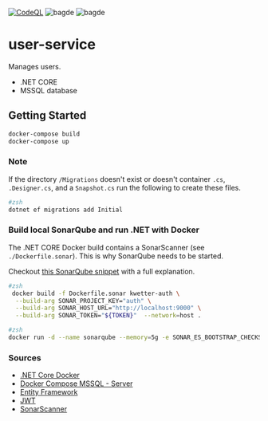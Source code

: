 [![CodeQL](https://github.com/kwetterr/kwat-service/actions/workflows/codeql-analysis.yml/badge.svg)](https://github.com/kwetterr/kwat-service/actions/workflows/codeql-analysis.yml)
![bagde](https://github.com/kwetterr/kwat-service/actions/workflows/build.yml/badge.svg)
![bagde](https://github.com/kwetterr/kwat-service/actions/workflows/docker-publish.yml/badge.svg)

# user-service
Manages users.
- .NET CORE
- MSSQL database

## Getting Started

```zsh
docker-compose build
docker-compose up
```

### Note
If the directory `/Migrations` doesn't exist or doesn't container `.cs`, `.Designer.cs`, and a `Snapshot.cs` run the following to create these files. 

```zsh
#zsh
dotnet ef migrations add Initial
```

### Build local SonarQube and run .NET with Docker
The .NET CORE Docker build contains a SonarScanner (see `./Dockerfile.sonar`). This is why SonarQube needs to be started.

Checkout [this SonarQube snippet](https://gist.github.com/ShadyDL/814b6a6514fd3a89dcbe2b227afd5b4c) with a full explanation.

```zsh
#zsh
 docker build -f Dockerfile.sonar kwetter-auth \
  --build-arg SONAR_PROJECT_KEY="auth" \
  --build-arg SONAR_HOST_URL="http://localhost:9000" \
  --build-arg SONAR_TOKEN="${TOKEN}"  --network=host .
```

```zsh
#zsh
docker run -d --name sonarqube --memory=5g -e SONAR_ES_BOOTSTRAP_CHECKS_DISABLE=true -p 9000:9000 sonarqube:latest
```

### Sources
- [.NET Core Docker](https://docs.docker.com/engine/examples/dotnetcore/)
- [Docker Compose MSSQL - Server](https://docs.docker.com/compose/aspnet-mssql-compose/)
- [Entity Framework](https://docs.microsoft.com/en-us/aspnet/core/data/ef-mvc/intro?view=aspnetcore-5.0)
- [JWT](https://jasonwatmore.com/post/2019/10/11/aspnet-core-3-jwt-authentication-tutorial-with-example-api#app-settings-development-json)
- [SonarScanner](https://pumpingco.de/blog/how-to-run-a-sonarcloud-scan-during-docker-builds-for-dotnet-core/)
